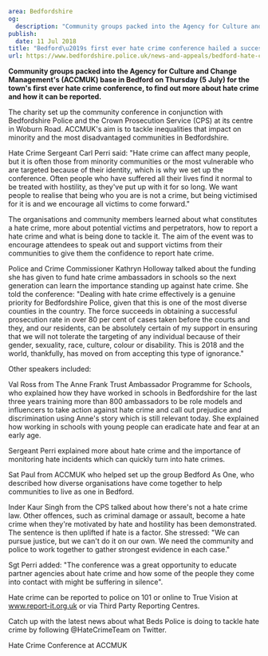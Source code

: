 ```yaml
area: Bedfordshire
og:
  description: "Community groups packed into the Agency for Culture and Change Management\u2019s (ACCMUK) base in Bedford on Thursday (5 July) for the town\u2019s first ever hate crime conference, to find out more about hate crime and how it can be reported."
publish:
  date: 11 Jul 2018
title: "Bedford\u2019s first ever hate crime conference hailed a success"
url: https://www.bedfordshire.police.uk/news-and-appeals/bedford-hate-crime-conference
```

**Community groups packed into** **the Agency for Culture and Change Management's (ACCMUK) base in Bedford on Thursday (5 July) for the town's first ever hate crime conference, to find out more about hate crime and how it can be reported.**

The charity set up the community conference in conjunction with Bedfordshire Police and the Crown Prosecution Service (CPS) at its centre in Woburn Road. ACCMUK's aim is to tackle inequalities that impact on minority and the most disadvantaged communities in Bedfordshire.

Hate Crime Sergeant Carl Perri said: "Hate crime can affect many people, but it is often those from minority communities or the most vulnerable who are targeted because of their identity, which is why we set up the conference. Often people who have suffered all their lives find it normal to be treated with hostility, as they've put up with it for so long. We want people to realise that being who you are is not a crime, but being victimised for it is and we encourage all victims to come forward."

The organisations and community members learned about what constitutes a hate crime, more about potential victims and perpetrators, how to report a hate crime and what is being done to tackle it. The aim of the event was to encourage attendees to speak out and support victims from their communities to give them the confidence to report hate crime.

Police and Crime Commissioner Kathryn Holloway talked about the funding she has given to fund hate crime ambassadors in schools so the next generation can learn the importance standing up against hate crime. She told the conference: "Dealing with hate crime effectively is a genuine priority for Bedfordshire Police, given that this is one of the most diverse counties in the country. The force succeeds in obtaining a successful prosecution rate in over 80 per cent of cases taken before the courts and they, and our residents, can be absolutely certain of my support in ensuring that we will not tolerate the targeting of any individual because of their gender, sexuality, race, culture, colour or disability. This is 2018 and the world, thankfully, has moved on from accepting this type of ignorance."

Other speakers included:

Val Ross from The Anne Frank Trust Ambassador Programme for Schools, who explained how they have worked in schools in Bedfordshire for the last three years training more than 800 ambassadors to be role models and influencers to take action against hate crime and call out prejudice and discrimination using Anne's story which is still relevant today. She explained how working in schools with young people can eradicate hate and fear at an early age.

Sergeant Perri explained more about hate crime and the importance of monitoring hate incidents which can quickly turn into hate crimes.

Sat Paul from ACCMUK who helped set up the group Bedford As One, who described how diverse organisations have come together to help communities to live as one in Bedford.

Inder Kaur Singh from the CPS talked about how there's not a hate crime law. Other offences, such as criminal damage or assault, become a hate crime when they're motivated by hate and hostility has been demonstrated. The sentence is then uplifted if hate is a factor. She stressed: "We can pursue justice, but we can't do it on our own. We need the community and police to work together to gather strongest evidence in each case."

Sgt Perri added: "The conference was a great opportunity to educate partner agencies about hate crime and how some of the people they come into contact with might be suffering in silence".

Hate crime can be reported to police on 101 or online to True Vision at www.report-it.org.uk or via Third Party Reporting Centres.

Catch up with the latest news about what Beds Police is doing to tackle hate crime by following @HateCrimeTeam on Twitter.

Hate Crime Conference at ACCMUK

